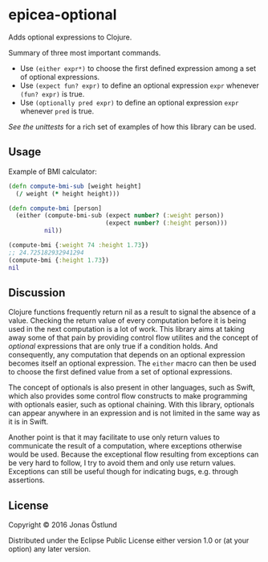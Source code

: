 # epicea-optional

Adds optional expressions to Clojure.

Summary of three most important commands.
* Use ```(either expr*)``` to choose the first defined expression among a set of optional expressions.
* Use ```(expect fun? expr)``` to define an optional expression ```expr``` whenever ```(fun? expr)``` is true.
* Use ```(optionally pred expr)``` to define an optional expression ```expr``` whenever ```pred``` is true.

*See the unittests* for a rich set of examples of how this library can be used.

## Usage

Example of BMI calculator:
```clojure
(defn compute-bmi-sub [weight height]
  (/ weight (* height height)))

(defn compute-bmi [person]
  (either (compute-bmi-sub (expect number? (:weight person))
                           (expect number? (:height person)))
          nil))

(compute-bmi {:weight 74 :height 1.73}) 
;; 24.725182932941294
(compute-bmi {:height 1.73})
nil
```

## Discussion

Clojure functions frequently return nil as a result to signal the absence of a value. Checking the return value of every computation before it is being used in the next computation is a lot of work. This library aims at taking away some of that pain by providing control flow utilites and the concept of *optional* expressions that are only true if a condition holds. And consequently, any computation that depends on an optional expression becomes itself an optional expression. The ```either``` macro can then be used to choose the first defined value from a set of optional expressions.

The concept of optionals is also present in other languages, such as Swift, which also provides some control flow constructs to make programming with optionals easier, such as optional chaining. With this library, optionals can appear anywhere in an expression and is not limited in the same way as it is in Swift.

Another point is that it may facilitate to use only return values to communicate the result of a computation, where exceptions otherwise would be used. Because the exceptional flow resulting from exceptions can be very hard to follow, I try to avoid them and only use return values. Exceptions can still be useful though for indicating bugs, e.g. through assertions.

## License

Copyright © 2016 Jonas Östlund

Distributed under the Eclipse Public License either version 1.0 or (at
your option) any later version.
